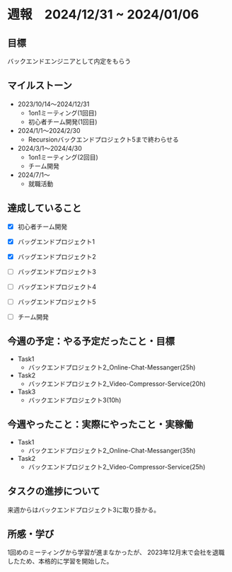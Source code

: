# 週報　2024/12/31 ~ 2024/01/06

## 目標
バックエンドエンジニアとして内定をもらう

## マイルストーン
- 2023/10/14〜2024/12/31
    - 1on1ミーティング(1回目)
    - 初心者チーム開発(1回目)
- 2024/1/1〜2024/2/30
    - Recursionバックエンドプロジェクト5まで終わらせる
- 2024/3/1〜2024/4/30
    - 1on1ミーティング(2回目)
    - チーム開発
- 2024/7/1〜
    - 就職活動

## 達成していること
- [x] 初心者チーム開発
- [x] バッグエンドプロジェクト1
- [x] バッグエンドプロジェクト2
- [ ] バッグエンドプロジェクト3
- [ ] バッグエンドプロジェクト4
- [ ] バッグエンドプロジェクト5
- [ ] チーム開発


## 今週の予定：やる予定だったこと・目標
- Task1
    - バックエンドプロジェクト2_Online-Chat-Messanger(25h)
- Task2
    - バックエンドプロジェクト2_Video-Compressor-Service(20h)
- Task3
    - バックエンドプロジェクト3(10h)

## 今週やったこと：実際にやったこと・実稼働
- Task1
    - バックエンドプロジェクト2_Online-Chat-Messanger(35h)
- Task2
    - バックエンドプロジェクト2_Video-Compressor-Service(25h)

## タスクの進捗について
来週からはバックエンドプロジェクト3に取り掛かる。

## 所感・学び
1回めのミーティングから学習が進まなかったが、
2023年12月末で会社を退職したため、本格的に学習を開始した。